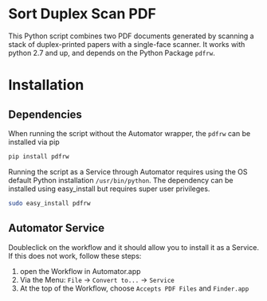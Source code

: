 # Sort Duplex Scan PDF

This Python script combines two PDF documents generated by scanning a stack of duplex-printed papers with a single-face scanner. It works with python 2.7 and up, and depends on the Python Package `pdfrw`.

# Installation
## Dependencies

When running the script without the Automator wrapper, the `pdfrw` can be installed via pip

```bash
pip install pdfrw
```

Running the script as a Service through Automator requires using the OS default Python installation `/usr/bin/python`. The dependency can be installed using easy_install but requires super user privileges.

```bash
sudo easy_install pdfrw
```

## Automator Service

Doubleclick on the workflow and it should allow you to install it as a Service. If this does not work, follow these steps:

1. open the Workflow in Automator.app
1. Via the Menu: `File` -> `Convert to...` -> `Service`
1. At the top of the Workflow, choose `Accepts PDF Files` and `Finder.app`

